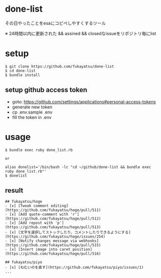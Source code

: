 done-list
=========

その日やったことをesaにコピペしやすくするツール

※ 24時間以内に更新された && assined && closedなissueをリポジトリ毎にlist

# setup

```
$ git clone https://github.com/fukayatsu/done-list
$ cd done-list
$ bundle install
```

## setup github access token

- goto: https://github.com/settings/applications#personal-access-tokens
- generate new token
- cp .env.sample .env
- fill the token in .env

# usage

```
$ bundle exec ruby done_list.rb

or

alias donelist='/bin/bash -lc "cd ~/github/done-list && bundle exec ruby done_list.rb"'
$ donelist
```

## result

```
## fukayatsu/hoge
- [x] [Tweak comment editing](https://github.com/fukayatsu/hoge/pull/511)
- [x] [Add quote-comment with 'r'](https://github.com/fukayatsu/hoge/pull/512)
- [x] [Add repost with 'p'](https://github.com/fukayatsu/hoge/pull/513)
- [x] [文字を選択してストックしたり、コメントしたりできるようにする](https://github.com/fukayatsu/hoge/issues/254)
- [x] [Notify changes message via webhooks](https://github.com/fukayatsu/hoge/pull/515)
- [x] [Insert image into caret position](https://github.com/fukayatsu/hoge/pull/516)

## fukayatsu/piyo
- [x] [ねむいのを直す](https://github.com/fukayatsu/piyo/issues/1)
...
```
